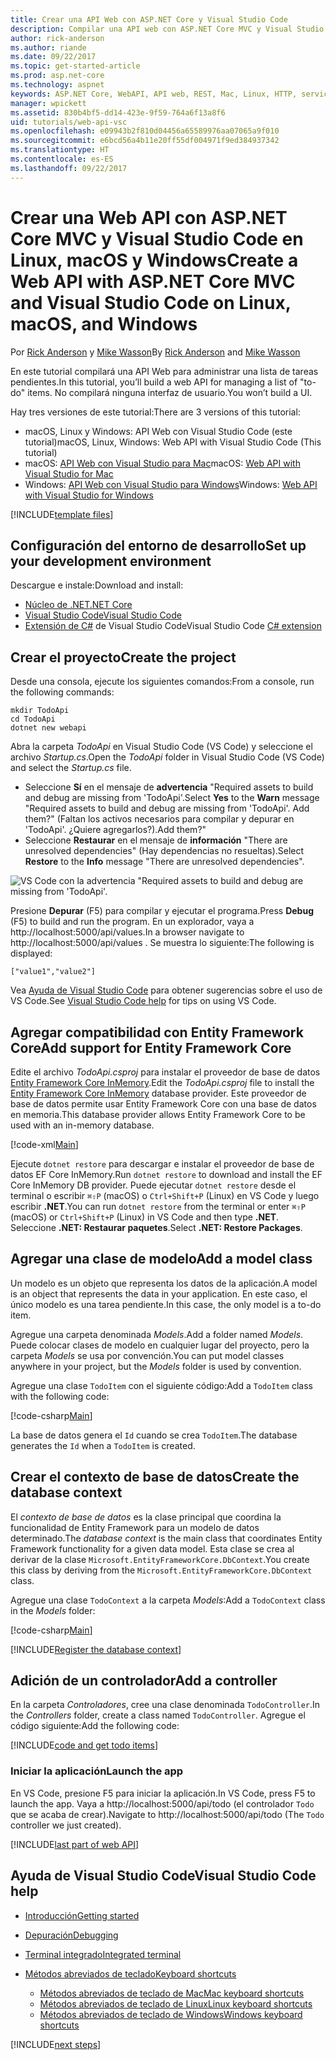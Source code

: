```yaml
---
title: Crear una API Web con ASP.NET Core y Visual Studio Code
description: Compilar una API web con ASP.NET Core MVC y Visual Studio Code en macOS, Linux o Windows
author: rick-anderson
ms.author: riande
ms.date: 09/22/2017
ms.topic: get-started-article
ms.prod: asp.net-core
ms.technology: aspnet
keywords: ASP.NET Core, WebAPI, API web, REST, Mac, Linux, HTTP, servicio, servicio HTTP, VS Code
manager: wpickett
ms.assetid: 830b4bf5-dd14-423e-9f59-764a6f13a8f6
uid: tutorials/web-api-vsc
ms.openlocfilehash: e09943b2f810d04456a65589976aa07065a9f010
ms.sourcegitcommit: e6bcd56a4b11e20ff55df004971f9ed384937342
ms.translationtype: HT
ms.contentlocale: es-ES
ms.lasthandoff: 09/22/2017
---
```

# <a name="create-a-web-api-with-aspnet-core-mvc-and-visual-studio-code-on-linux-macos-and-windows"></a><span data-ttu-id="4e9d3-104">Crear una Web API con ASP.NET Core MVC y Visual Studio Code en Linux, macOS y Windows</span><span class="sxs-lookup"><span data-stu-id="4e9d3-104">Create a Web API with ASP.NET Core MVC and Visual Studio Code on Linux, macOS, and Windows</span></span>

<span data-ttu-id="4e9d3-105">Por [Rick Anderson](https://twitter.com/RickAndMSFT) y [Mike Wasson](https://github.com/mikewasson)</span><span class="sxs-lookup"><span data-stu-id="4e9d3-105">By [Rick Anderson](https://twitter.com/RickAndMSFT) and [Mike Wasson](https://github.com/mikewasson)</span></span>

<span data-ttu-id="4e9d3-106">En este tutorial compilará una API Web para administrar una lista de tareas pendientes.</span><span class="sxs-lookup"><span data-stu-id="4e9d3-106">In this tutorial, you’ll build a web API for managing a list of "to-do" items.</span></span> <span data-ttu-id="4e9d3-107">No compilará ninguna interfaz de usuario.</span><span class="sxs-lookup"><span data-stu-id="4e9d3-107">You won’t build a UI.</span></span>

<span data-ttu-id="4e9d3-108">Hay tres versiones de este tutorial:</span><span class="sxs-lookup"><span data-stu-id="4e9d3-108">There are 3 versions of this tutorial:</span></span>

* <span data-ttu-id="4e9d3-109">macOS, Linux y Windows: API Web con Visual Studio Code (este tutorial)</span><span class="sxs-lookup"><span data-stu-id="4e9d3-109">macOS, Linux, Windows: Web API with Visual Studio Code (This tutorial)</span></span>
* <span data-ttu-id="4e9d3-110">macOS: [API Web con Visual Studio para Mac](xref:tutorials/first-web-api-mac)</span><span class="sxs-lookup"><span data-stu-id="4e9d3-110">macOS: [Web API with Visual Studio for Mac](xref:tutorials/first-web-api-mac)</span></span>
* <span data-ttu-id="4e9d3-111">Windows: [API Web con Visual Studio para Windows](xref:tutorials/first-web-api)</span><span class="sxs-lookup"><span data-stu-id="4e9d3-111">Windows: [Web API with Visual Studio for Windows](xref:tutorials/first-web-api)</span></span>

<!-- WARNING: The code AND images in this doc are used by uid: tutorials/web-api-vsc, tutorials/first-web-api-mac and tutorials/first-web-api. If you change any code/images in this tutorial, update uid: tutorials/web-api-vsc -->

[!INCLUDE[template files](../includes/webApi/intro.md)]

## <a name="set-up-your-development-environment"></a><span data-ttu-id="4e9d3-112">Configuración del entorno de desarrollo</span><span class="sxs-lookup"><span data-stu-id="4e9d3-112">Set up your development environment</span></span>

<span data-ttu-id="4e9d3-113">Descargue e instale:</span><span class="sxs-lookup"><span data-stu-id="4e9d3-113">Download and install:</span></span>
- [<span data-ttu-id="4e9d3-114">Núcleo de .NET</span><span class="sxs-lookup"><span data-stu-id="4e9d3-114">.NET Core</span></span>](https://www.microsoft.com/net/core)
- [<span data-ttu-id="4e9d3-115">Visual Studio Code</span><span class="sxs-lookup"><span data-stu-id="4e9d3-115">Visual Studio Code</span></span>](https://code.visualstudio.com)
- <span data-ttu-id="4e9d3-116">[Extensión de C#](https://marketplace.visualstudio.com/items?itemName=ms-vscode.csharp) de Visual Studio Code</span><span class="sxs-lookup"><span data-stu-id="4e9d3-116">Visual Studio Code [C# extension](https://marketplace.visualstudio.com/items?itemName=ms-vscode.csharp)</span></span>

## <a name="create-the-project"></a><span data-ttu-id="4e9d3-117">Crear el proyecto</span><span class="sxs-lookup"><span data-stu-id="4e9d3-117">Create the project</span></span>

<span data-ttu-id="4e9d3-118">Desde una consola, ejecute los siguientes comandos:</span><span class="sxs-lookup"><span data-stu-id="4e9d3-118">From a console, run the following commands:</span></span>

```console
mkdir TodoApi
cd TodoApi
dotnet new webapi
```

<span data-ttu-id="4e9d3-119">Abra la carpeta *TodoApi* en Visual Studio Code (VS Code) y seleccione el archivo *Startup.cs*.</span><span class="sxs-lookup"><span data-stu-id="4e9d3-119">Open the *TodoApi* folder in Visual Studio Code (VS Code) and select the *Startup.cs* file.</span></span>

- <span data-ttu-id="4e9d3-120">Seleccione **Sí** en el mensaje de **advertencia** "Required assets to build and debug are missing from 'TodoApi'.</span><span class="sxs-lookup"><span data-stu-id="4e9d3-120">Select **Yes** to the **Warn** message "Required assets to build and debug are missing from 'TodoApi'.</span></span> <span data-ttu-id="4e9d3-121">Add them?" (Faltan los activos necesarios para compilar y depurar en 'TodoApi'. ¿Quiere agregarlos?).</span><span class="sxs-lookup"><span data-stu-id="4e9d3-121">Add them?"</span></span>
- <span data-ttu-id="4e9d3-122">Seleccione **Restaurar** en el mensaje de **información** "There are unresolved dependencies" (Hay dependencias no resueltas).</span><span class="sxs-lookup"><span data-stu-id="4e9d3-122">Select **Restore** to the **Info** message "There are unresolved dependencies".</span></span>

<!-- uid: tutorials/first-mvc-app-xplat/start-mvc uses the pic below. If you change it, make sure it's consistent -->

![VS Code con la advertencia "Required assets to build and debug are missing from 'TodoApi'.](web-api-vsc/_static/vsc_restore.png)

<span data-ttu-id="4e9d3-126">Presione **Depurar** (F5) para compilar y ejecutar el programa.</span><span class="sxs-lookup"><span data-stu-id="4e9d3-126">Press **Debug** (F5) to build and run the program.</span></span> <span data-ttu-id="4e9d3-127">En un explorador, vaya a http://localhost:5000/api/values.</span><span class="sxs-lookup"><span data-stu-id="4e9d3-127">In a browser navigate to http://localhost:5000/api/values .</span></span> <span data-ttu-id="4e9d3-128">Se muestra lo siguiente:</span><span class="sxs-lookup"><span data-stu-id="4e9d3-128">The following is displayed:</span></span>

`["value1","value2"]`

<span data-ttu-id="4e9d3-129">Vea [Ayuda de Visual Studio Code](#visual-studio-code-help) para obtener sugerencias sobre el uso de VS Code.</span><span class="sxs-lookup"><span data-stu-id="4e9d3-129">See [Visual Studio Code help](#visual-studio-code-help) for tips on using VS Code.</span></span>

## <a name="add-support-for-entity-framework-core"></a><span data-ttu-id="4e9d3-130">Agregar compatibilidad con Entity Framework Core</span><span class="sxs-lookup"><span data-stu-id="4e9d3-130">Add support for Entity Framework Core</span></span>

<span data-ttu-id="4e9d3-131">Edite el archivo *TodoApi.csproj* para instalar el proveedor de base de datos [Entity Framework Core InMemory](https://docs.microsoft.com/ef/core/providers/in-memory/).</span><span class="sxs-lookup"><span data-stu-id="4e9d3-131">Edit the *TodoApi.csproj* file to install the [Entity Framework Core InMemory](https://docs.microsoft.com/ef/core/providers/in-memory/) database provider.</span></span> <span data-ttu-id="4e9d3-132">Este proveedor de base de datos permite usar Entity Framework Core con una base de datos en memoria.</span><span class="sxs-lookup"><span data-stu-id="4e9d3-132">This database provider allows Entity Framework Core to be used with an in-memory database.</span></span>

[!code-xml[Main](web-api-vsc/sample/TodoApi/TodoApi.csproj?highlight=12)]

<span data-ttu-id="4e9d3-133">Ejecute `dotnet restore` para descargar e instalar el proveedor de base de datos EF Core InMemory.</span><span class="sxs-lookup"><span data-stu-id="4e9d3-133">Run `dotnet restore` to download and install the EF Core InMemory DB provider.</span></span> <span data-ttu-id="4e9d3-134">Puede ejecutar `dotnet restore` desde el terminal o escribir `⌘⇧P` (macOS) o `Ctrl+Shift+P` (Linux) en VS Code y luego escribir **.NET**.</span><span class="sxs-lookup"><span data-stu-id="4e9d3-134">You can run `dotnet restore` from the terminal or enter `⌘⇧P` (macOS) or `Ctrl+Shift+P` (Linux) in VS Code and then type **.NET**.</span></span> <span data-ttu-id="4e9d3-135">Seleccione **.NET: Restaurar paquetes**.</span><span class="sxs-lookup"><span data-stu-id="4e9d3-135">Select **.NET: Restore Packages**.</span></span>

## <a name="add-a-model-class"></a><span data-ttu-id="4e9d3-136">Agregar una clase de modelo</span><span class="sxs-lookup"><span data-stu-id="4e9d3-136">Add a model class</span></span>

<span data-ttu-id="4e9d3-137">Un modelo es un objeto que representa los datos de la aplicación.</span><span class="sxs-lookup"><span data-stu-id="4e9d3-137">A model is an object that represents the data in your application.</span></span> <span data-ttu-id="4e9d3-138">En este caso, el único modelo es una tarea pendiente.</span><span class="sxs-lookup"><span data-stu-id="4e9d3-138">In this case, the only model is a to-do item.</span></span>

<span data-ttu-id="4e9d3-139">Agregue una carpeta denominada *Models*.</span><span class="sxs-lookup"><span data-stu-id="4e9d3-139">Add a folder named *Models*.</span></span> <span data-ttu-id="4e9d3-140">Puede colocar clases de modelo en cualquier lugar del proyecto, pero la carpeta *Models* se usa por convención.</span><span class="sxs-lookup"><span data-stu-id="4e9d3-140">You can put model classes anywhere in your project, but the *Models* folder is used by convention.</span></span>

<span data-ttu-id="4e9d3-141">Agregue una clase `TodoItem` con el siguiente código:</span><span class="sxs-lookup"><span data-stu-id="4e9d3-141">Add a `TodoItem` class with the following code:</span></span>

[!code-csharp[Main](first-web-api/sample/TodoApi/Models/TodoItem.cs)]

<span data-ttu-id="4e9d3-142">La base de datos genera el `Id` cuando se crea `TodoItem`.</span><span class="sxs-lookup"><span data-stu-id="4e9d3-142">The database generates the `Id` when a `TodoItem` is created.</span></span>

## <a name="create-the-database-context"></a><span data-ttu-id="4e9d3-143">Crear el contexto de base de datos</span><span class="sxs-lookup"><span data-stu-id="4e9d3-143">Create the database context</span></span>

<span data-ttu-id="4e9d3-144">El *contexto de base de datos* es la clase principal que coordina la funcionalidad de Entity Framework para un modelo de datos determinado.</span><span class="sxs-lookup"><span data-stu-id="4e9d3-144">The *database context* is the main class that coordinates Entity Framework functionality for a given data model.</span></span> <span data-ttu-id="4e9d3-145">Esta clase se crea al derivar de la clase `Microsoft.EntityFrameworkCore.DbContext`.</span><span class="sxs-lookup"><span data-stu-id="4e9d3-145">You create this class by deriving from the `Microsoft.EntityFrameworkCore.DbContext` class.</span></span>

<span data-ttu-id="4e9d3-146">Agregue una clase `TodoContext` a la carpeta *Models*:</span><span class="sxs-lookup"><span data-stu-id="4e9d3-146">Add a `TodoContext` class in the *Models* folder:</span></span>

[!code-csharp[Main](first-web-api/sample/TodoApi/Models/TodoContext.cs)]

[!INCLUDE[Register the database context](../includes/webApi/register_dbContext.md)]

## <a name="add-a-controller"></a><span data-ttu-id="4e9d3-147">Adición de un controlador</span><span class="sxs-lookup"><span data-stu-id="4e9d3-147">Add a controller</span></span>

<span data-ttu-id="4e9d3-148">En la carpeta *Controladores*, cree una clase denominada `TodoController`.</span><span class="sxs-lookup"><span data-stu-id="4e9d3-148">In the *Controllers* folder, create a class named `TodoController`.</span></span> <span data-ttu-id="4e9d3-149">Agregue el código siguiente:</span><span class="sxs-lookup"><span data-stu-id="4e9d3-149">Add the following code:</span></span>

[!INCLUDE[code and get todo items](../includes/webApi/getTodoItems.md)]

### <a name="launch-the-app"></a><span data-ttu-id="4e9d3-150">Iniciar la aplicación</span><span class="sxs-lookup"><span data-stu-id="4e9d3-150">Launch the app</span></span>

<span data-ttu-id="4e9d3-151">En VS Code, presione F5 para iniciar la aplicación.</span><span class="sxs-lookup"><span data-stu-id="4e9d3-151">In VS Code, press F5 to launch the app.</span></span> <span data-ttu-id="4e9d3-152">Vaya a http://localhost:5000/api/todo (el controlador `Todo` que se acaba de crear).</span><span class="sxs-lookup"><span data-stu-id="4e9d3-152">Navigate to  http://localhost:5000/api/todo   (The `Todo` controller we just created).</span></span>

[!INCLUDE[last part of web API](../includes/webApi/end.md)]

## <a name="visual-studio-code-help"></a><span data-ttu-id="4e9d3-153">Ayuda de Visual Studio Code</span><span class="sxs-lookup"><span data-stu-id="4e9d3-153">Visual Studio Code help</span></span>

- [<span data-ttu-id="4e9d3-154">Introducción</span><span class="sxs-lookup"><span data-stu-id="4e9d3-154">Getting started</span></span>](https://code.visualstudio.com/docs)
- [<span data-ttu-id="4e9d3-155">Depuración</span><span class="sxs-lookup"><span data-stu-id="4e9d3-155">Debugging</span></span>](https://code.visualstudio.com/docs/editor/debugging)
- [<span data-ttu-id="4e9d3-156">Terminal integrado</span><span class="sxs-lookup"><span data-stu-id="4e9d3-156">Integrated terminal</span></span>](https://code.visualstudio.com/docs/editor/integrated-terminal)
- [<span data-ttu-id="4e9d3-157">Métodos abreviados de teclado</span><span class="sxs-lookup"><span data-stu-id="4e9d3-157">Keyboard shortcuts</span></span>](https://code.visualstudio.com/docs/getstarted/keybindings#_keyboard-shortcuts-reference)

  - [<span data-ttu-id="4e9d3-158">Métodos abreviados de teclado de Mac</span><span class="sxs-lookup"><span data-stu-id="4e9d3-158">Mac keyboard shortcuts</span></span>](https://code.visualstudio.com/shortcuts/keyboard-shortcuts-macos.pdf)
  - [<span data-ttu-id="4e9d3-159">Métodos abreviados de teclado de Linux</span><span class="sxs-lookup"><span data-stu-id="4e9d3-159">Linux keyboard shortcuts</span></span>](https://code.visualstudio.com/shortcuts/keyboard-shortcuts-linux.pdf)
  - [<span data-ttu-id="4e9d3-160">Métodos abreviados de teclado de Windows</span><span class="sxs-lookup"><span data-stu-id="4e9d3-160">Windows keyboard shortcuts</span></span>](https://code.visualstudio.com/shortcuts/keyboard-shortcuts-windows.pdf)

[!INCLUDE[next steps](../includes/webApi/next.md)]


